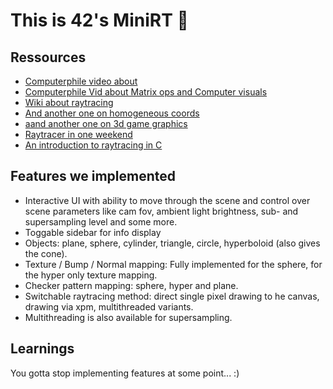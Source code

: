 # This is 42's MiniRT 🥳

## Ressources

- [Computerphile video about](https://www.youtube.com/watch?v=ezXGTRSx1g8)
- [Computerphile Vid about Matrix ops and Computer visuals](https://www.youtube.com/watch?v=vQ60rFwh2ig)
- [Wiki about raytracing](https://en.wikipedia.org/wiki/Ray_tracing_(graphics))
- [And another one on homogeneous coords](https://www.youtube.com/watch?v=o-xwmTODTUI)
- [aand another one on 3d game graphics](https://www.youtube.com/watch?v=U0_ONQQ5ZNM)
- [Raytracer in one weekend](https://raytracing.github.io/books/RayTracingInOneWeekend.html)
- [An introduction to raytracing in C](https://www.jakobmaier.at/posts/raytracing/)

## Features we implemented

- Interactive UI with ability to move through the scene and control over scene
  parameters like cam fov, ambient light brightness, sub- and supersampling
  level and some more.
- Toggable sidebar for info display
- Objects: plane, sphere, cylinder, triangle, circle, hyperboloid (also gives
  the cone).
- Texture / Bump / Normal mapping: Fully implemented for the sphere, for the
  hyper only texture mapping.
- Checker pattern mapping: sphere, hyper and plane.
- Switchable raytracing method: direct single pixel drawing to he canvas,
  drawing via xpm, multithreaded variants.
- Multithreading is also available for supersampling.

## Learnings

You gotta stop implementing features at some point... :)
